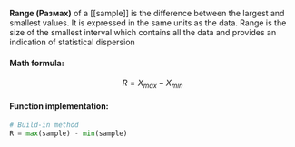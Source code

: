 **Range (Размах)** of a [[sample]] is the difference between the largest and smallest values. It is expressed in the same units as the data. Range is the size of the smallest interval which contains all the data and provides an indication of statistical dispersion

#### Math formula:
$$
R = X_{max} - X_{min}
$$


#### Function implementation:

```python
# Build-in method
R = max(sample) - min(sample)
```
